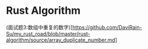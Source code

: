 # Rust Algorithm

(面试题3:数组中重复的数字)[https://github.com/DaviRain-Su/my_rust_road/blob/master/rust-algorithm/source/array_duplicate_number.md]
